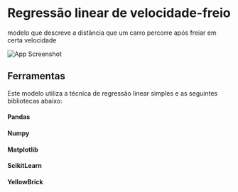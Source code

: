 
# Regressão linear de velocidade-freio

modelo que descreve a distância que um carro percorre após freiar em certa velocidade


![App Screenshot](https://media.tenor.com/uB6486L-xFMAAAAM/cat-driving-serious.gif)


## Ferramentas
Este modelo utiliza a técnica de regressão linear simples e as seguintes bibliotecas abaixo:
#### Pandas
#### Numpy
#### Matplotlib
#### ScikitLearn
#### YellowBrick

